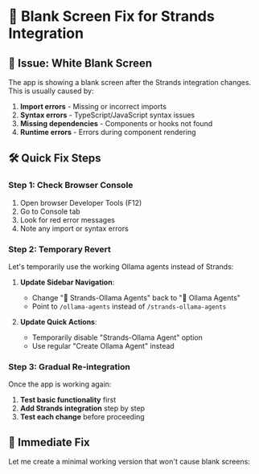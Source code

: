 # 🔧 Blank Screen Fix for Strands Integration

## 🚨 **Issue: White Blank Screen**

The app is showing a blank screen after the Strands integration changes. This is usually caused by:

1. **Import errors** - Missing or incorrect imports
2. **Syntax errors** - TypeScript/JavaScript syntax issues  
3. **Missing dependencies** - Components or hooks not found
4. **Runtime errors** - Errors during component rendering

## 🛠️ **Quick Fix Steps**

### **Step 1: Check Browser Console**
1. Open browser Developer Tools (F12)
2. Go to Console tab
3. Look for red error messages
4. Note any import or syntax errors

### **Step 2: Temporary Revert**
Let's temporarily use the working Ollama agents instead of Strands:

1. **Update Sidebar Navigation**:
   - Change "🧠 Strands-Ollama Agents" back to "🤖 Ollama Agents"
   - Point to `/ollama-agents` instead of `/strands-ollama-agents`

2. **Update Quick Actions**:
   - Temporarily disable "Strands-Ollama Agent" option
   - Use regular "Create Ollama Agent" instead

### **Step 3: Gradual Re-integration**
Once the app is working again:

1. **Test basic functionality** first
2. **Add Strands integration** step by step
3. **Test each change** before proceeding

## 🔧 **Immediate Fix**

Let me create a minimal working version that won't cause blank screens: